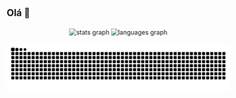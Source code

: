 ## Olá 👋

###

<div align="center">
  <img src="https://github-readme-stats.vercel.app/api?username=joseane661&hide_title=false&hide_rank=false&show_icons=true&include_all_commits=true&count_private=true&disable_animations=false&theme=merko&locale=en&hide_border=false" height="150" alt="stats graph"  />
  <img src="https://github-readme-stats.vercel.app/api/top-langs?username=joseane661&locale=en&hide_title=false&layout=compact&card_width=320&langs_count=5&theme=gruvbox&hide_border=false" height="150" alt="languages graph"  />
</div>

<div align="left">
  <img width="12" />
</div>

<picture align="center">
  <source media="(prefers-color-scheme: dark)" srcset="https://raw.githubusercontent.com/joseane661/joseane661/output/github-contribution-grid-snake-dark.svg">
  <source media="(prefers-color-scheme: dark)" srcset="https://raw.githubusercontent.com/joseane661/joseane661/output/github-contribution-grid-snake-dark.svg">
  <img align="center" alt="github contribution grid snake animation" src="https://raw.githubusercontent.com/joseane661/joseane661/output/github-contribution-grid-snake.svg">
</picture>

###
